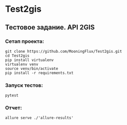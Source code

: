 # Test2gis
## Тестовое задание. API 2GIS
### Сетап проекта:
~~~
git clone https://github.com/MooningFlux/Test2gis.git
cd Test2gis
pip install virtualenv
virtualenv venv
source venv/bin/activate
pip install -r requirements.txt
~~~

### Запуск тестов:
~~~
pytest
~~~~

### Отчет:
~~~
allure serve ./'allure-results'
~~~
